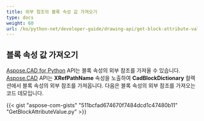 ```yaml
---
title: 외부 참조의 블록 속성 값 가져오기
type: docs
weight: 60
url: /ko/python-net/developer-guide/drawing-api/get-block-attribute-value-of-external-reference/
---
```


## **블록 속성 값 가져오기**

[Aspose.CAD for Python](/cad/python/) API는 블록 속성의 외부 참조를 가져올 수 있습니다. [Aspose.CAD](https://products.aspose.com/cad/python/) API는 **XRefPathName** 속성을 노출하여 **CadBlockDictionary** 컬렉션에서 블록 속성의 외부 참조를 가져옵니다. 다음은 블록 속성의 외부 참조를 가져오는 코드 데모입니다.

{{< gist "aspose-com-gists" "511bcfad674670f7484dcd1c47480b11" "GetBlockAttributeValue.py" >}}

